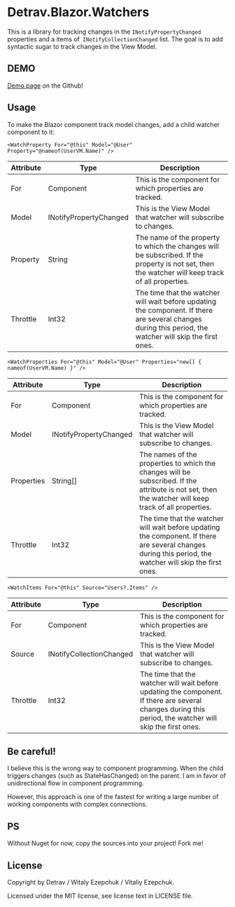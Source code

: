 # Detrav.Blazor.Watchers

This is a library for tracking changes in the `INotifyPropertyChanged` properties and a items of` INotifyCollectionChanged` list. The goal is to add syntactic sugar to track changes in the View Model.

## DEMO

[Demo page](https://detrav.github.io/Detrav.Blazor.Watchers/Demo/index.html) on the Github!

## Usage

To make the Blazor component track model changes, add a child watcher component to it:

```
<WatchProperty For="@this" Model="@User" Property="@nameof(UserVM.Name)" />
```

| Attribute | Type                   | Description                                                  |
| --------- | ---------------------- | ------------------------------------------------------------ |
| For       | Component              | This is the component for which properties are tracked.      |
| Model     | INotifyPropertyChanged | This is the View Model that watcher will subscribe to changes. |
| Property  | String                 | The name of the property to which the changes will be subscribed. If the property is not set, then the watcher will keep track of all properties. |
| Throttle  | Int32                  | The time that the watcher will wait before updating the component. If there are several changes during this period, the watcher will skip the first ones. |

```
<WatchProperties For="@this" Model="@User" Properties="new[] { nameof(UserVM.Name) }" />
```

| Attribute  | Type                   | Description                                                  |
| ---------- | ---------------------- | ------------------------------------------------------------ |
| For        | Component              | This is the component for which properties are tracked.      |
| Model      | INotifyPropertyChanged | This is the View Model that watcher will subscribe to changes. |
| Properties | String[]               | The names of the properties to which the changes will be subscribed. If the attribute is not set, then the watcher will keep track of all properties. |
| Throttle   | Int32                  | The time that the watcher will wait before updating the component. If there are several changes during this period, the watcher will skip the first ones. |

```
<WatchItems For="@this" Source="Users?.Items" />
```

| Attribute | Type                     | Description                                                  |
| --------- | ------------------------ | ------------------------------------------------------------ |
| For       | Component                | This is the component for which properties are tracked.      |
| Source    | INotifyCollectionChanged | This is the View Model that watcher will subscribe to changes. |
| Throttle  | Int32                    | The time that the watcher will wait before updating the component. If there are several changes during this period, the watcher will skip the first ones. |

## Be careful!

I believe this is the wrong way to component programming. When the child triggers changes (such as StateHasChanged) on the parent. I am in favor of unidirectional flow in component programming.

However, this approach is one of the fastest for writing a large number of working components with complex connections.

## PS

Without Nuget for now, copy the sources into your project! Fork me!

## License

Copyright by Detrav / Witaly Ezepchuk / Vitaliy Ezepchuk.

Licensed under the MIT license, see license text in LICENSE file.